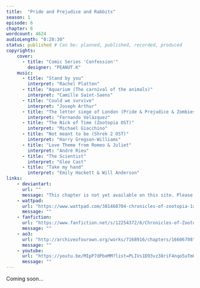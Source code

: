 ```yaml
---
title:  "Pride and Prejudice and Rabbits"
season: 1
episode: 6
chapter: 6
wordcount: 4624
audioLength: "0:28:30"
status: published # Can be: planned, published, recorded, produced
copyrights:
    cover:
      - title: "Comic Series 'Confession'"
        designer: "PEANUT.K"
    music:
      - title: "Stand by you"
        interpret: "Rachel Platten"
      - title: "Aquarium (The carnival of the animals)"
        interpret: "Camille Saint-Saens"
      - title: "Could we survive"
        interpret: "Joseph Arthur"
      - title: "The letter siege of London (Pride & Prejudice & Zombies OST)"
        interpret: "Fernando Velázquez"
      - title: "The Nick of Time (Zootopia OST)"
        interpret: "Michael Giacchino"
      - title: "Not meant to be (Shrek 2 OST)"
        interpret: "Harry Gregson-Williams"
      - title: "Love Theme from Romeo & Juliet"
        interpret: "André Rieu"
      - title: "The Scientist"
        interpret: "Glee Cast"
      - title: "Take my hand"
        interpret: "Emily Hackett & Will Anderson"
links:
    - deviantart:
      url: ""
      message: "This chapter is not yet available on this site. Please choose another hoster!"
    - wattpad:
      url: "https://www.wattpad.com/381468704-chronicles-of-zootopia-1x06-pride-and-prejudice"
      message: ""
    - fanfiction:
      url: "https://www.fanfiction.net/s/12254372/6/Chronicles-of-Zootopia"
      message: ""
    - ao3:
      url: "http://archiveofourown.org/works/7168916/chapters/16606708"
      message: ""
    - youtube:
      url: "https://youtu.be/MIpP7dPbeMM?list=PLIVs1D93vz38riF4nqo5uTmGpoU1yWeko"
      message: ""
---
```

Coming soon...